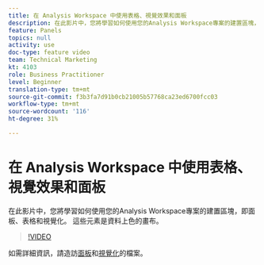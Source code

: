 ```yaml
---
title: 在 Analysis Workspace 中使用表格、視覺效果和面板
description: 在此影片中，您將學習如何使用您的Analysis Workspace專案的建置區塊，即面板、表格和視覺化。 這些元素是資料上色的畫布。
feature: Panels
topics: null
activity: use
doc-type: feature video
team: Technical Marketing
kt: 4103
role: Business Practitioner
level: Beginner
translation-type: tm+mt
source-git-commit: f3b3fa7d91b0cb21005b57768ca23ed6700fcc03
workflow-type: tm+mt
source-wordcount: '116'
ht-degree: 31%

---
```



# 在 Analysis Workspace 中使用表格、視覺效果和面板

在此影片中，您將學習如何使用您的Analysis Workspace專案的建置區塊，即面板、表格和視覺化。 這些元素是資料上色的畫布。

>[!VIDEO](https://video.tv.adobe.com/v/30369/?quality=12)

如需詳細資訊，請造訪[面板](https://docs.adobe.com/content/help/zh-Hant/analytics/analyze/analysis-workspace/panels/panels.html)和[視覺化](https://docs.adobe.com/content/help/zh-Hant/analytics/analyze/analysis-workspace/visualizations/freeform-analysis-visualizations.html)的檔案。
